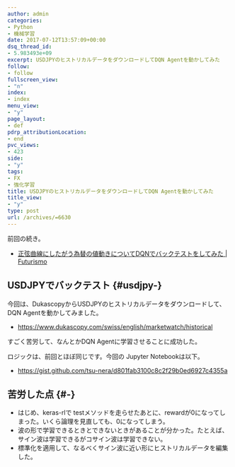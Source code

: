 ```yaml
---
author: admin
categories:
- Python
- 機械学習
date: 2017-07-12T13:57:09+00:00
dsq_thread_id:
- 5.983493e+09
excerpt: USDJPYのヒストリカルデータをダウンロードしてDQN Agentを動かしてみた
follow:
- follow
fullscreen_view:
- "n"
index:
- index
menu_view:
- "y"
page_layout:
- def
pdrp_attributionLocation:
- end
pvc_views:
- 423
side:
- "y"
tags:
- FX
- 強化学習
title: USDJPYのヒストリカルデータをダウンロードしてDQN Agentを動かしてみた
title_view:
- "y"
type: post
url: /archives/=6630
---
```


前回の続き。

  * [正弦曲線にしたがう為替の値動きについてDQNでバックテストをしてみた | Futurismo][1]

## USDJPYでバックテスト {#usdjpy-}

今回は、DukascopyからUSDJPYのヒストリカルデータをダウンロードして、DQN Agentを動かしてみました。

  * <https://www.dukascopy.com/swiss/english/marketwatch/historical>

すごく苦労して、なんとかDQN Agentに学習させることに成功した。

ロジックは、前回とほぼ同じです。今回の Jupyter Notebookは以下。

  * <https://gist.github.com/tsu-nera/d801fab3100c8c2f29b0ed6927c4355a>

## 苦労した点 {#-}

  * はじめ、keras-rlで testメソッドを走らせたあとに、rewardが0になってしまった。いくら論理を見直しても、0になってしまう。
  * 波の形で学習できるときとできないときがあることが分かった。たとえば、サイン波は学習できるがコサイン波は学習できない。
  * 標準化を適用して、なるべくサイン波に近い形にヒストリカルデータを編集した。

 [1]: http://futurismo.biz/archives/6615